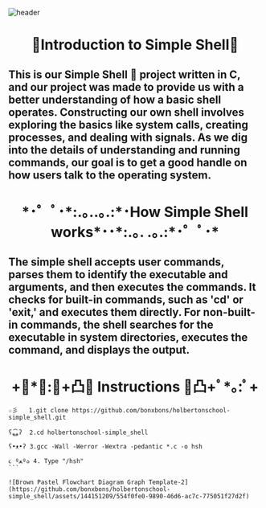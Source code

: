 
![header](https://capsule-render.vercel.app/api?type=cylinder&text=Jordan%20and%20Ivonne's%20Simple%20Shell&fontAlign=50&animation=blinking&fontSize=40&fontColor=FFFFFF)
<h1 align="center">
🌟Introduction to Simple Shell🌟
</h1>

## This is our Simple Shell 🐚 project written in C, and our project was made to provide us with a better understanding of how a basic shell operates. Constructing our own shell involves exploring the basics like system calls, creating processes, and dealing with signals. As we dig into the details of understanding and running commands, our goal is to get a good handle on how users talk to the operating system. 
<h1 align="center">
*･゜ﾟ･*:.｡..｡.:*･How Simple Shell works*･･*:.｡. .｡.:*･゜ﾟ･*
</h1>

## The simple shell accepts user commands, parses them to identify the executable and arguments, and then executes the commands. It checks for built-in commands, such as 'cd' or 'exit,' and executes them directly. For non-built-in commands, the shell searches for the executable in system directories, executes the command, and displays the output.

##        <h1 align="center">+ﾟ*｡:ﾟ+凸🌸 Instructions 🌸凸+ﾟ*｡:ﾟ+ </h1>
````
☆彡   1.git clone https://github.com/bonxbons/holbertonschool-simple_shell.git

ʕ⁎̯͡⁎ʔ  2.cd holbertonschool-simple_shell

ʕ•ᴥ•ʔ 3.gcc -Wall -Werror -Wextra -pedantic *.c -o hsh

૮ ºﻌºა 4. Type "/hsh"
``` 

![Brown Pastel Flowchart Diagram Graph Template-2](https://github.com/bonxbons/holbertonschool-simple_shell/assets/144151209/554f0fe0-9890-46d6-ac7c-775051f27d2f)
